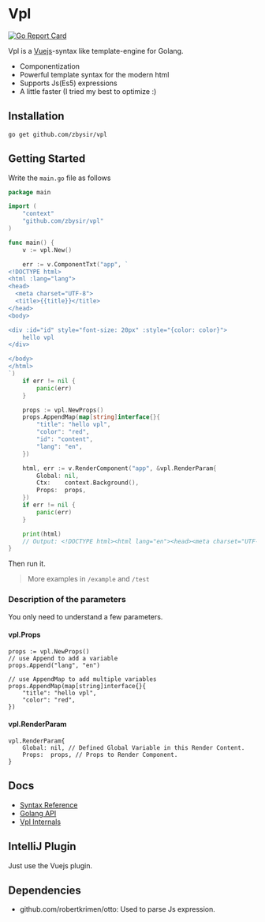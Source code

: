 # Vpl
[![Go Report Card](https://goreportcard.com/badge/github.com/zbysir/vpl)](https://goreportcard.com/report/github.com/zbysir/vpl)

Vpl is a [Vuejs](https://vuejs.org)-syntax like template-engine for Golang.

- Componentization
- Powerful template syntax for the modern html
- Supports Js(Es5) expressions
- A little faster (I tried my best to optimize :)

## Installation
```
go get github.com/zbysir/vpl
```

## Getting Started
Write the `main.go` file as follows

```go
package main

import (
	"context"
	"github.com/zbysir/vpl"
)

func main() {
	v := vpl.New()

	err := v.ComponentTxt("app", `
<!DOCTYPE html>
<html :lang="lang">
<head>
  <meta charset="UTF-8">
  <title>{{title}}</title>
</head>
<body>

<div :id="id" style="font-size: 20px" :style="{color: color}">
	hello vpl
</div>

</body>
</html>
`)
	if err != nil {
		panic(err)
	}

	props := vpl.NewProps()
	props.AppendMap(map[string]interface{}{
		"title": "hello vpl",
		"color": "red",
		"id": "content",
		"lang": "en",
	})

	html, err := v.RenderComponent("app", &vpl.RenderParam{
		Global: nil,
		Ctx:    context.Background(),
		Props:  props,
	})
	if err != nil {
		panic(err)
	}

	print(html)
	// Output: <!DOCTYPE html><html lang="en"><head><meta charset="UTF-8"><title>hello vpl</title></head><body><div style="color: red; font-size: 20px;">hello vpl</div></body></html>
}

```

Then run it.

> More examples in `/example` and `/test`

### Description of the parameters
You only need to understand a few parameters.

#### vpl.Props
```
props := vpl.NewProps()
// use Append to add a variable
props.Append("lang", "en")

// use AppendMap to add multiple variables 
props.AppendMap(map[string]interface{}{
    "title": "hello vpl",
    "color": "red",
})
```

#### vpl.RenderParam

```
vpl.RenderParam{
    Global: nil, // Defined Global Variable in this Render Content.
    Props:  props, // Props to Render Component.
}
```

## Docs
- [Syntax Reference](./doc/syntax.md)
- [Golang API](./doc/api.md)
- [Vpl Internals](./doc/internal.md)

## IntelliJ Plugin
Just use the Vuejs plugin.

## Dependencies
- github.com/robertkrimen/otto:  Used to parse Js expression.
